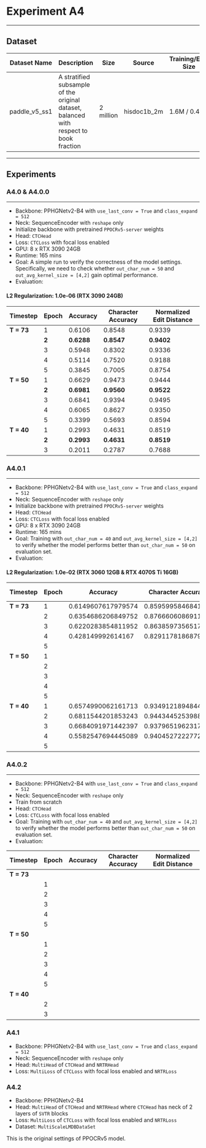 # **Experiment A4**

---

## **Dataset**

| Dataset Name  | Description                                                                            | Size      | Source      | Training/Eval Size | Vocab Size |
| ------------- | -------------------------------------------------------------------------------------- | --------- | ----------- | ------------------ | ---------- |
| paddle_v5_ss1 | A stratified subsample of the original dataset, balanced with respect to book fraction | 2 million | hisdoc1b_2m | 1.6M / 0.4M        | 25869      |

---

## **Experiments**

### **A4.0** & **A4.0.0**

---

- Backbone: PPHGNetv2-B4 with `use_last_conv = True` and `class_expand = 512`
- Neck: SequenceEncoder with `reshape` only
- Initialize backbone with pretrained `PPOCRv5-server` weights
- Head: `CTCHead`
- Loss: `CTCLoss` with focal loss enabled
- GPU: 8 x RTX 3090 24GB
- Runtime: 165 mins
- Goal: A simple run to verify the correctness of the model settings. Specifically, we need to check whether `out_char_num = 50` and `out_avg_kernel_size = [4,2]` gain optimal performance.
- Evaluation:

#### L2 Regularization: 1.0e-06 (RTX 3090 24GB)

| Timestep   | Epoch | Accuracy   | Character Accuracy | Normalized Edit Distance |
| ---------- | ----- | ---------- | ------------------ | ------------------------ |
| **T = 73** | 1     | 0.6106     | 0.8548             | 0.9339                   |
|            | **2** | **0.6288** | **0.8547**         | **0.9402**               |
|            | 3     | 0.5948     | 0.8302             | 0.9336                   |
|            | 4     | 0.5114     | 0.7520             | 0.9188                   |
|            | 5     | 0.3845     | 0.7005             | 0.8754                   |
| **T = 50** | 1     | 0.6629     | 0.9473             | 0.9444                   |
|            | **2** | **0.6981** | **0.9560**         | **0.9522**               |
|            | 3     | 0.6841     | 0.9394             | 0.9495                   |
|            | 4     | 0.6065     | 0.8627             | 0.9350                   |
|            | 5     | 0.3399     | 0.5693             | 0.8594                   |
| **T = 40** | 1     | 0.2993     | 0.4631             | 0.8519                   |
|            | **2** | **0.2993** | **0.4631**         | **0.8519**               |
|            | 3     | 0.2011     | 0.2787             | 0.7688                   |

### **A4.0.1**

---

- Backbone: PPHGNetv2-B4 with `use_last_conv = True` and `class_expand = 512`
- Neck: SequenceEncoder with `reshape` only
- Initialize backbone with pretrained `PPOCRv5-server` weights
- Head: `CTCHead`
- Loss: `CTCLoss` with focal loss enabled
- GPU: 8 x RTX 3090 24GB
- Runtime: 165 mins
- Goal: Training with `out_char_num = 40` and `out_avg_kernel_size = [4,2]` to verify whether the model performs better than `out_char_num = 50` on evaluation set.
- Evaluation:

#### L2 Regularization: 1.0e-02 (RTX 3060 12GB & RTX 4070S Ti 16GB)

| Timestep   | Epoch | Accuracy           | Character Accuracy | Normalized Edit Distance |
| ---------- | ----- | ------------------ | ------------------ | ------------------------ |
| **T = 73** | 1     | 0.6149607617979574 | 0.8595995846841524 | 0.935286715701296        |
|            | 2     | 0.6354686206849752 | 0.8766606086911308 | 0.940179808171752        |
|            | 3     | 0.6220283854811952 | 0.8638597356517836 | 0.9364579272371905       |
|            | 4     | 0.428149992614167  | 0.8291178186879805 | 0.8858016723569082       |
|            | 5     |                    |                    |                          |
| **T = 50** | 1     |                    |                    |                          |
|            | 2     |                    |                    |                          |
|            | 3     |                    |                    |                          |
|            | 4     |                    |                    |                          |
|            | 5     |                    |                    |                          |
| **T = 40** | 1     | 0.6574990062161713 | 0.9349121894844644 | 0.944014232568019        |
|            | 2     | 0.6811544201853243 | 0.9443445253988322 | 0.948926982672158        |
|            | 3     | 0.6684091971442397 | 0.9379651962317428 | 0.9458545283082695       |
|            | 4     | 0.5582547694445089 | 0.9404527222772292 | 0.9181602729148468       |
|            | 5     |                    |                    |                          |

### **A4.0.2**

---

- Backbone: PPHGNetv2-B4 with `use_last_conv = True` and `class_expand = 512`
- Neck: SequenceEncoder with `reshape` only
- Train from scratch
- Head: `CTCHead`
- Loss: `CTCLoss` with focal loss enabled
- Goal: Training with `out_char_num = 40` and `out_avg_kernel_size = [4,2]` to verify whether the model performs better than `out_char_num = 50` on evaluation set.
- Evaluation:

| Timestep   | Epoch | Accuracy | Character Accuracy | Normalized Edit Distance |
| ---------- | ----- | -------- | ------------------ | ------------------------ |
| **T = 73** |       |          |                    |                          |
|            | 1     |          |                    |                          |
|            | 2     |          |                    |                          |
|            | 3     |          |                    |                          |
|            | 4     |          |                    |                          |
|            | 5     |          |                    |                          |
| **T = 50** |       |          |                    |                          |
|            | 1     |          |                    |                          |
|            | 2     |          |                    |                          |
|            | 3     |          |                    |                          |
|            | 4     |          |                    |                          |
|            | 5     |          |                    |                          |
| **T = 40** |       |          |                    |                          |
|            | 2     |          |                    |                          |
|            | 3     |          |                    |                          |

### A4.1

- Backbone: PPHGNetv2-B4 with `use_last_conv = True` and `class_expand = 512`
- Neck: SequenceEncoder with `reshape` only
- Head: `MultiHead` of `CTCHead` and `NRTRHead`
- Loss: `MultiLoss` of `CTCLoss` with focal loss enabled and `NRTRLoss`

### A4.2

- Backbone: PPHGNetv2-B4
- Head: `MultiHead` of `CTCHead` and `NRTRHead` where `CTCHead` has neck of 2 layers of `SVTR` blocks
- Loss: `MultiLoss` of `CTCLoss` with focal loss enabled and `NRTRLoss`
- Dataset: `MultiScaleLMDBDataSet`

This is the original settings of PPOCRv5 model.
